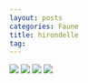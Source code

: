 ```yaml
---
layout: posts
categories: Faune
title: hirondelle
tag: 
---
```

<img src="/faune_flore_meyrin/images/IMG_8812.JPG" />
<img src="/faune_flore_meyrin/images/IMG_8813.JPG" />
<img src="/faune_flore_meyrin/images/IMG_8814.JPG" />

<img src="/faune_flore_meyrin/images/IMG_8834.JPG" />